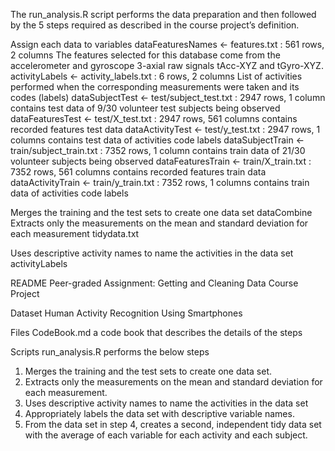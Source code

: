 The run_analysis.R script performs the data preparation and then followed by the 5 steps required as described in the course project’s definition.

Assign each data to variables
dataFeaturesNames <- features.txt : 561 rows, 2 columns
The features selected for this database come from the accelerometer and gyroscope 3-axial raw signals tAcc-XYZ and tGyro-XYZ.
activityLabels <- activity_labels.txt : 6 rows, 2 columns
List of activities performed when the corresponding measurements were taken and its codes (labels)
dataSubjectTest <- test/subject_test.txt : 2947 rows, 1 column
contains test data of 9/30 volunteer test subjects being observed
dataFeaturesTest <- test/X_test.txt : 2947 rows, 561 columns
contains recorded features test data
dataActivityTest <- test/y_test.txt : 2947 rows, 1 columns
contains test data of activities code labels
dataSubjectTrain <- train/subject_train.txt : 7352 rows, 1 column
contains train data of 21/30 volunteer subjects being observed
dataFeaturesTrain <- train/X_train.txt : 7352 rows, 561 columns
contains recorded features train data
dataActivityTrain <- train/y_train.txt : 7352 rows, 1 columns
contains train data of activities code labels

Merges the training and the test sets to create one data set
dataCombine
Extracts only the measurements on the mean and standard deviation for each measurement
tidydata.txt

Uses descriptive activity names to name the activities in the data set
activityLabels

README
Peer-graded Assignment: Getting and Cleaning Data Course Project

Dataset
Human Activity Recognition Using Smartphones

Files
CodeBook.md a code book that describes the details of the steps

Scripts
run_analysis.R performs the below steps

1. Merges the training and the test sets to create one data set.
2. Extracts only the measurements on the mean and standard deviation for each measurement.
3. Uses descriptive activity names to name the activities in the data set
4. Appropriately labels the data set with descriptive variable names.
5. From the data set in step 4, creates a second, independent tidy data set with the average of each variable for each activity and each subject.
